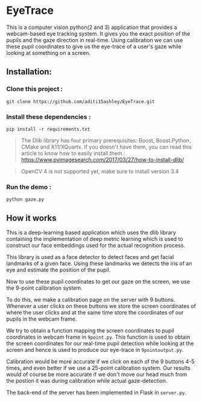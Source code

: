 # EyeTrace

This is a computer vision python(2 and 3) application that provides a webcam-based eye tracking system. It gives you the exact position of the pupils and the gaze direction in real-time. Using calibration we can use these pupil coordinates to give us the eye-trace of a user's gaze while looking at something on a screen. 

## **Installation:** 

### **Clone this project :**

```
git clone https://github.com/aditi15ashley/EyeTrace.git
```

### **Install these dependencies :**

```
pip install -r requirements.txt 
```
> The Dlib library has four primary prerequisites: Boost, Boost.Python, CMake and X11/XQuartx. If you doesn't have them, you can read this article to know how to easily install them : https://www.pyimagesearch.com/2017/03/27/how-to-install-dlib/

> OpenCV 4 is not supported yet, make sure to install version 3.4

### **Run the demo :**

```
python gaze.py 
```
## How it works

This is a deep-learning based application which uses the dlib library containing the implementation of deep metric learning which is used to construct our face embeddings used for the actual recognition process. 

This library is used as a face detector to detect faces and get facial landmarks of a given face. Using these landmarks we detects the iris of an eye and estimate the position of the pupil. 

Now to use these pupil coordinates to get our gaze on the screen, we use the 9-point calibration system. 

To do this, we make a calibration page on the server with 9 buttons. Whenever a user clicks on these buttons we store the screen coordinates of where the user clicks and at the same time store the coordinates of our pupils in the webcam frame.

We try to obtain a function mapping the screen coordinates to pupil coordinates in webcam frame in `9point.py`. This function is used to obtain the screen coordinates for our real-time pupil detection while looking at the screen and hence is used to produce our eye-trace in `9pointoutput.py`. 

Calibration would be more accurate if we click on each of the 9 buttons 4-5 times, and even better if we use a 25-point calibration system. Our results would of course be more accurate if we don't move our head much from the postion it was during calibration while actual gaze-detection. 

The back-end of the server has been implemented in Flask in `server.py`.


